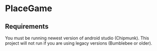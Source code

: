 # PlaceGame

## Requirements
You must be running newest version of android studio (Chipmunk). This project will not run if you are using legacy versions (Bumblebee or older).
